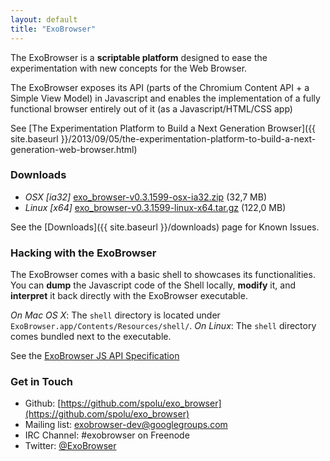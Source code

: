 ```yaml
---
layout: default
title: "ExoBrowser"
---
```



The ExoBrowser is a **scriptable platform** designed to ease the experimentation with new concepts for the Web Browser.

The ExoBrowser exposes its API (parts of the Chromium Content API + a Simple View Model) in Javascript and enables the implementation of a fully functional browser entirely out of it (as a Javascript/HTML/CSS app)

See [The Experimentation Platform to Build a Next Generation Browser]({{ site.baseurl }}/2013/09/05/the-experimentation-platform-to-build-a-next-generation-web-browser.html)

### Downloads

- *OSX [ia32]* [exo_browser-v0.3.1599-osx-ia32.zip](http://bit.ly/19ODRsZ) (32,7 MB)
- *Linux [x64]* [exo_browser-v0.3.1599-linux-x64.tar.gz](http://bit.ly/17pvJls) (122,0 MB)

See the [Downloads]({{ site.baseurl }}/downloads) page for Known Issues.

### Hacking with the ExoBrowser

The ExoBrowser comes with a basic shell to showcases its functionalities. You can **dump** the Javascript code of the Shell locally, **modify** it, and **interpret** it back directly with the ExoBrowser executable.

*On Mac OS X*: The `shell` directory is located under `ExoBrowser.app/Contents/Resources/shell/`.
*On Linux*: The `shell` directory comes bundled next to the executable.

See the [ExoBrowser JS API Specification](https://github.com/spolu/exo_browser/blob/master/API.md)

### Get in Touch

- Github: [https://github.com/spolu/exo_browser](https://github.com/spolu/exo_browser)
- Mailing list: [exobrowser-dev@googlegroups.com](https://groups.google.com/forum/#!forum/exobrowser-dev)
- IRC Channel: #exobrowser on Freenode
- Twitter: [@ExoBrowser](https://twitter.com/ExoBrowser)

